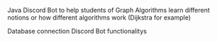 Java Discord Bot to help students of Graph Algorithms learn different notions or how different algorithms work (Dijkstra for example)

Database connection
Discord Bot functionalitys
